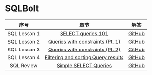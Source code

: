# SQLBolt

| 序号 | 章节 | 解答 |
| :----: | :----: | :----: |
| SQL Lesson 1 | [SELECT queries 101](https://sqlbolt.com/lesson/select_queries_introduction) | [GitHub](https://github.com/MuShiHuaShang/SQLBolt/blob/master/SELECT%20queries%20101.md) |
| SQL Lesson 2 | [Queries with constraints (Pt. 1)](https://sqlbolt.com/lesson/select_queries_with_constraints) | [GitHub](https://github.com/MuShiHuaShang/SQLBolt/blob/master/Queries%20with%20constraints%20(Pt.%201).md) |
| SQL Lesson 3 | [Queries with constraints (Pt. 2)](https://sqlbolt.com/lesson/select_queries_with_constraints_pt_2) | [GitHub](https://github.com/MuShiHuaShang/SQLBolt/blob/master/Queries%20with%20constraints%20(Pt.%202).md) |
| SQL Lesson 4 | [Filtering and sorting Query results](https://sqlbolt.com/lesson/filtering_sorting_query_results) | [GitHub](https://github.com/MuShiHuaShang/SQLBolt/blob/master/Filtering%20and%20sorting%20Query%20results.md) |
| SQL Review | [Simple SELECT Queries](https://sqlbolt.com/lesson/select_queries_review) | [GitHub](https://github.com/MuShiHuaShang/SQLBolt/blob/master/Simple%20SELECT%20Queries.md) |